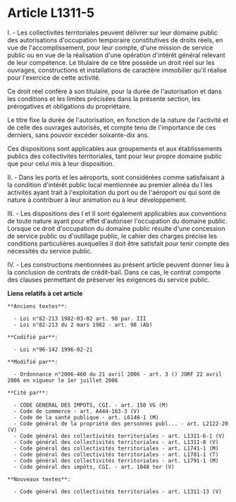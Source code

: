 # Article L1311-5

I. - Les collectivités territoriales peuvent délivrer sur leur domaine public des autorisations d'occupation temporaire
constitutives de droits réels, en vue de l'accomplissement, pour leur compte, d'une mission de service public ou en vue de la
réalisation d'une opération d'intérêt général relevant de leur compétence. Le titulaire de ce titre possède un droit réel sur
les ouvrages, constructions et installations de caractère immobilier qu'il réalise pour l'exercice de cette activité.

Ce droit réel confère à son titulaire, pour la durée de l'autorisation et dans les conditions et les limites précisées dans
la présente section, les prérogatives et obligations du propriétaire.

Le titre fixe la durée de l'autorisation, en fonction de la nature de l'activité et de celle des ouvrages autorisés, et
compte tenu de l'importance de ces derniers, sans pouvoir excéder soixante-dix ans.

Ces dispositions sont applicables aux groupements et aux établissements publics des collectivités territoriales, tant pour
leur propre domaine public que pour celui mis à leur disposition.

II. - Dans les ports et les aéroports, sont considérées comme satisfaisant à la condition d'intérêt public local mentionnée
au premier alinéa du I les activités ayant trait à l'exploitation du port ou de l'aéroport ou qui sont de nature à contribuer
à leur animation ou à leur développement.

III. - Les dispositions des I et II sont également applicables aux conventions de toute nature ayant pour effet d'autoriser
l'occupation du domaine public. Lorsque ce droit d'occupation du domaine public résulte d'une concession de service public ou
d'outillage public, le cahier des charges précise les conditions particulières auxquelles il doit être satisfait pour tenir
compte des nécessités du service public.

IV. - Les constructions mentionnées au présent article peuvent donner lieu à la conclusion de contrats de crédit-bail. Dans
ce cas, le contrat comporte des clauses permettant de préserver les exigences du service public.

**Liens relatifs à cet article**

	**Anciens textes**:

	  - Loi n°82-213 1982-03-02 art. 98 par. III
	  - Loi n°82-213 du 2 mars 1982 - art. 98 (Ab)

	**Codifié par**:

	  - Loi n°96-142 1996-02-21

	**Modifié par**:

	  - Ordonnance n°2006-460 du 21 avril 2006 - art. 3 () JORF 22 avril 2006 en vigueur le 1er juillet 2006

	**Cité par**:

	  - CODE GENERAL DES IMPOTS, CGI. - art. 150 VG (M)
	  - Code de commerce - art. A444-163-3 (V)
	  - Code de la santé publique - art. L6148-1 (M)
	  - Code général de la propriété des personnes publ... - art. L2122-20 (V)
	  - Code général des collectivités territoriales - art. L1311-6-1 (V)
	  - Code général des collectivités territoriales - art. L1311-8 (V)
	  - Code général des collectivités territoriales - art. L1741-1 (M)
	  - Code général des collectivités territoriales - art. L1781-1 (T)
	  - Code général des collectivités territoriales - art. L1791-1 (M)
	  - Code général des impôts, CGI. - art. 1048 ter (V)

	**Nouveaux textes**:

	  - Code général des collectivités territoriales - art. L1311-13 (V)
